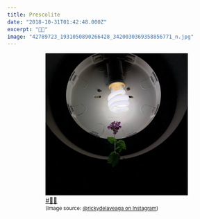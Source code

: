```yaml
---
title: Prescolite
date: "2018-10-31T01:42:48.000Z"
excerpt: "🌸💡"
image: "42789723_1931050890266428_3420030369358856771_n.jpg"
---
```


<div style="max-width: 408px; margin: 0 auto"><figure>
<img src="42789723_1931050890266428_3420030369358856771_n.jpg"
     alt="prescolite" /><br />
<figcaption style="font-style: normal">
<a href="https://www.instagram.com/explore/tags/%F0%9F%8C%B8%F0%9F%92%A1/">#🌸💡</a><br />
<small>(Image source: <a href="https://www.instagram.com/p/BplFb7ZF4LB/">@rickydelaveaga on Instagram</a>)</small>
</figcaption>
</figure></div>